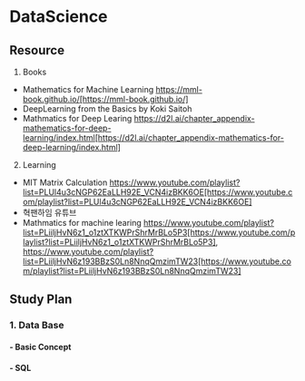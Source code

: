 # DataScience

## Resource

1. Books
- Mathematics for Machine Learning https://mml-book.github.io/[https://mml-book.github.io/]
- DeepLearning from the Basics by Koki Saitoh
- Mathmatics for Deep Learing https://d2l.ai/chapter_appendix-mathematics-for-deep-learning/index.html[https://d2l.ai/chapter_appendix-mathematics-for-deep-learning/index.html]
2. Learning
- MIT Matrix Calculation https://www.youtube.com/playlist?list=PLUl4u3cNGP62EaLLH92E_VCN4izBKK6OE[https://www.youtube.com/playlist?list=PLUl4u3cNGP62EaLLH92E_VCN4izBKK6OE]
- 혁팬하임 유튜브
- Mathmatics for machine learing https://www.youtube.com/playlist?list=PLiiljHvN6z1_o1ztXTKWPrShrMrBLo5P3[https://www.youtube.com/playlist?list=PLiiljHvN6z1_o1ztXTKWPrShrMrBLo5P3], https://www.youtube.com/playlist?list=PLiiljHvN6z193BBzS0Ln8NnqQmzimTW23[https://www.youtube.com/playlist?list=PLiiljHvN6z193BBzS0Ln8NnqQmzimTW23]

## Study Plan

### 1. Data Base
#### - Basic Concept
#### - SQL
